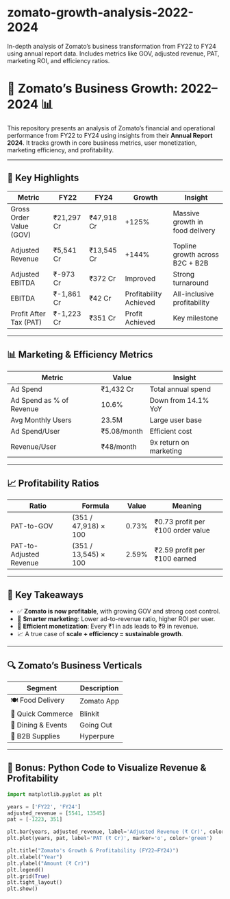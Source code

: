 # zomato-growth-analysis-2022-2024
In-depth analysis of Zomato’s business transformation from FY22 to FY24 using annual report data. Includes metrics like GOV, adjusted revenue, PAT, marketing ROI, and efficiency ratios.



# 🚀 Zomato’s Business Growth: 2022–2024 📊

This repository presents an analysis of Zomato’s financial and operational performance from FY22 to FY24 using insights from their **Annual Report 2024**. It tracks growth in core business metrics, user monetization, marketing efficiency, and profitability.

---

## 🔑 Key Highlights

| Metric                    | FY22        | FY24        | Growth      | Insight |
|---------------------------|-------------|-------------|-------------|---------|
| Gross Order Value (GOV)   | ₹21,297 Cr  | ₹47,918 Cr  | +125%       | Massive growth in food delivery |
| Adjusted Revenue          | ₹5,541 Cr   | ₹13,545 Cr  | +144%       | Topline growth across B2C + B2B |
| Adjusted EBITDA           | ₹-973 Cr    | ₹372 Cr     | Improved    | Strong turnaround |
| EBITDA                    | ₹-1,861 Cr  | ₹42 Cr      | Profitability Achieved | All-inclusive profitability |
| Profit After Tax (PAT)    | ₹-1,223 Cr  | ₹351 Cr     | Profit Achieved | Key milestone |

---

## 📊 Marketing & Efficiency Metrics

| Metric                     | Value       | Insight |
|----------------------------|-------------|---------|
| Ad Spend                   | ₹1,432 Cr   | Total annual spend |
| Ad Spend as % of Revenue   | 10.6%       | Down from 14.1% YoY |
| Avg Monthly Users          | 23.5M       | Large user base |
| Ad Spend/User              | ₹5.08/month | Efficient cost |
| Revenue/User               | ₹48/month   | 9x return on marketing |

---

## 📈 Profitability Ratios

| Ratio                   | Formula                            | Value  | Meaning |
|-------------------------|-------------------------------------|--------|---------|
| PAT-to-GOV              | (351 / 47,918) × 100                | 0.73%  | ₹0.73 profit per ₹100 order value |
| PAT-to-Adjusted Revenue | (351 / 13,545) × 100                | 2.59%  | ₹2.59 profit per ₹100 earned |

---

## 🧠 Key Takeaways

- ✅ **Zomato is now profitable**, with growing GOV and strong cost control.
- 🧮 **Smarter marketing**: Lower ad-to-revenue ratio, higher ROI per user.
- 💸 **Efficient monetization**: Every ₹1 in ads leads to ₹9 in revenue.
- 📈 A true case of **scale + efficiency = sustainable growth**.

---

## 🔍 Zomato’s Business Verticals

| Segment           | Description |
|-------------------|-------------|
| 🍽️ Food Delivery  | Zomato App  |
| 🚀 Quick Commerce | Blinkit     |
| 🎉 Dining & Events| Going Out   |
| 🧾 B2B Supplies   | Hyperpure   |

---

## 📂 Bonus: Python Code to Visualize Revenue & Profitability

```python
import matplotlib.pyplot as plt

years = ['FY22', 'FY24']
adjusted_revenue = [5541, 13545]
pat = [-1223, 351]

plt.bar(years, adjusted_revenue, label='Adjusted Revenue (₹ Cr)', color='orange')
plt.plot(years, pat, label='PAT (₹ Cr)', marker='o', color='green')

plt.title("Zomato's Growth & Profitability (FY22–FY24)")
plt.xlabel("Year")
plt.ylabel("Amount (₹ Cr)")
plt.legend()
plt.grid(True)
plt.tight_layout()
plt.show()

